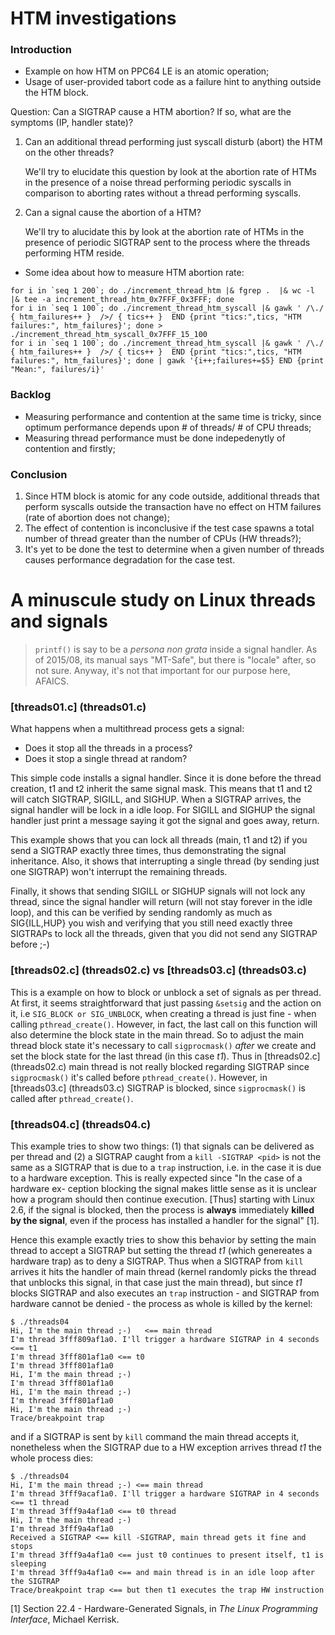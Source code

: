 HTM investigations
==================

### Introduction

- Example on how HTM on PPC64 LE is an atomic operation;
- Usage of user-provided tabort code as a failure hint to anything outside the HTM block.

Question: Can a SIGTRAP cause a HTM abortion? If so, what are the symptoms (IP, handler state)?

1. Can an additional thread performing just syscall disturb (abort) the HTM on the other threads?

   We'll try to elucidate this question by look at the abortion rate of HTMs in the presence of
   a noise thread performing periodic syscalls in comparison to aborting rates without a thread
   performing syscalls.

2. Can a signal cause the abortion of a HTM?

   We'll try to alucidate this by look at the abortion rate of HTMs in the presence of periodic
   SIGTRAP sent to the process where the threads performing HTM reside.


- Some idea about how to measure HTM abortion rate:

```
for i in `seq 1 200`; do ./increment_thread_htm |& fgrep .  |& wc -l |& tee -a increment_thread_htm_0x7FFF_0x3FFF; done
for i in `seq 1 100`; do ./increment_thread_htm_syscall |& gawk ' /\./ { htm_failures++ }  />/ { tics++ }  END {print "tics:",tics, "HTM failures:", htm_failures}'; done > ./increment_thread_htm_syscall_0x7FFF_15_100
for i in `seq 1 100`; do ./increment_thread_htm_syscall |& gawk ' /\./ { htm_failures++ }  />/ { tics++ }  END {print "tics:",tics, "HTM failures:", htm_failures}'; done | gawk '{i++;failures+=$5} END {print "Mean:", failures/i}'
```

### Backlog

- Measuring performance and contention at the same time is tricky, since optimum performance depends upon # of threads/ # of CPU threads;
- Measuring thread performance must be done indepedenytly of contention and firstly;

### Conclusion

1. Since HTM block is atomic for any code outside, additional threads that perform syscalls outside the transaction have no effect on HTM failures (rate of abortion does not change);
2. The effect of contention is inconclusive if the test case spawns a total number of thread greater than the number of CPUs (HW threads?);
3. It's yet to be done the test to determine when a given number of threads causes performance degradation for the case test.


A minuscule study on Linux threads and signals
==============================================

> `printf()` is say to be a _persona non grata_ inside a signal handler. As of
> 2015/08, its manual says "MT-Safe", but there is "locale" after, so not sure.
> Anyway, it's not that important for our purpose here, AFAICS.

### [threads01.c] (threads01.c)

What happens when a multithread process gets a signal:
- Does it stop all the threads in a process?
- Does it stop a single thread at random?

This simple code installs a signal handler. Since it is done before the thread
creation, t1 and t2 inherit the same signal mask. This means that t1 and t2 will
catch SIGTRAP, SIGILL, and SIGHUP. When a SIGTRAP arrives, the signal handler
will be lock in a idle loop. For SIGILL and SIGHUP the signal handler just print
a message saying it got the signal and goes away, return.

This example shows that you can lock all threads (main, t1 and t2) if you send
a SIGTRAP exactly three times, thus demonstrating the signal inheritance. Also,
it shows that interrupting a single thread (by sending just one SIGTRAP) won't
interrupt the remaining threads.

Finally, it shows that sending SIGILL or SIGHUP signals will not lock any thread,
since the signal handler will return (will not stay forever in the idle loop),
and this can be verified by sending randomly as much as SIG{ILL,HUP} you wish
and verifying that you still need exactly three SIGTRAPs to lock all the
threads, given that you did not send any SIGTRAP before ;-)

### [threads02.c] (threads02.c) vs [threads03.c] (threads03.c)

This is a example on how to block or unblock a set of signals as per thread. At
first, it seems straightforward that just passing `&setsig` and the action on it,
i.e `SIG_BLOCK or SIG_UNBLOCK`, when creating a thread is just fine - when calling
`pthread_create()`. However, in fact, the last call on this function will also
determine the block state in the main thread. So to adjust the main thread block
state it's necessary to call `sigprocmask()` *after* we create and set the block
state for the last thread (in this case *t1*). Thus in [threads02.c] (threads02.c)
main thread is not really blocked regarding SIGTRAP since `sigprocmask()` it's
called before `pthread_create()`. However, in [threads03.c] (threads03.c) SIGTRAP
is blocked, since `sigprocmask()` is called after `pthread_create()`.

### [threads04.c] (threads04.c)

This example tries to show two things: (1) that signals can be delivered as per
thread and (2) a SIGTRAP caught from a `kill -SIGTRAP <pid>` is not the same as
a SIGTRAP that is due to a `trap` instruction, i.e. in the case it is due to a
hardware exception. This is really expected since "In the case of a hardware ex-
ception blocking the signal makes little sense as it is unclear how a program
should then continue execution. [Thus] starting with Linux 2.6, if the signal is
blocked, then the process is **always** immediately **killed by the signal**,
even if the process has installed a handler for the signal" [1].

Hence this example exactly tries to show this behavior by setting the main thread
to accept a SIGTRAP but setting the thread *t1* (which genereates a hardware trap)
as to deny a SIGTRAP. Thus when a SIGTRAP from `kill` arrives it hits the handler
of main thread (kernel randomly picks the thread that unblocks this signal, in
that case just the main thread), but since *t1* blocks SIGTRAP and also executes
an `trap` instruction - and SIGTRAP from hardware cannot be denied - the process
as whole is killed by the kernel:

```
$ ./threads04
Hi, I'm the main thread ;-)   <== main thread
I'm thread 3fff809af1a0. I'll trigger a hardware SIGTRAP in 4 seconds <== t1
I'm thread 3fff801af1a0 <== t0
I'm thread 3fff801af1a0
Hi, I'm the main thread ;-)
I'm thread 3fff801af1a0
Hi, I'm the main thread ;-)
I'm thread 3fff801af1a0
Hi, I'm the main thread ;-)
Trace/breakpoint trap
```
and if a SIGTRAP is sent by `kill` command the main thread accepts it, nonetheless
when the SIGTRAP due to a HW exception arrives thread *t1* the whole process dies:

```
$ ./threads04
Hi, I'm the main thread ;-) <== main thread
I'm thread 3fff9acaf1a0. I'll trigger a hardware SIGTRAP in 4 seconds <== t1 thread
I'm thread 3fff9a4af1a0 <== t0 thread
Hi, I'm the main thread ;-)
I'm thread 3fff9a4af1a0
Received a SIGTRAP <== kill -SIGTRAP, main thread gets it fine and stops
I'm thread 3fff9a4af1a0 <== just t0 continues to present itself, t1 is sleeping
I'm thread 3fff9a4af1a0 <== and main thread is in an idle loop after the SIGTRAP
Trace/breakpoint trap <== but then t1 executes the trap HW instruction
```

[1] Section 22.4 - Hardware-Generated Signals, in *The Linux Programming Interface*,
Michael Kerrisk.
